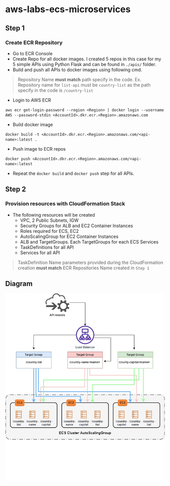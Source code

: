 ﻿# aws-labs-ecs-microservices

## Step 1
### Create ECR Repository
- Go to ECR Console
- Create Repo for all docker images. I created 5 repos in this case for my 5 simple APIs using Python Flask and can be found in `./apis/` folder.
- Build and push all APIs to docker images using following cmd.

> Repository Name **must match** path specify in the code. Ex. Repository name for `list-api` must be `country-list` as the path specify in the code is `/country-list`

  - Login to AWS ECR
  ~~~
  aws ecr get-login-password --region <Region> | docker login --username AWS --password-stdin <AccountId>.dkr.ecr.<Region>.amazonaws.com
  ~~~
  - Build docker image
  ~~~
  docker build -t <AccountId>.dkr.ecr.<Region>.amazonaws.com/<api-name>:latest .
  ~~~
  - Push image to ECR repos
  ~~~
  docker push <AccountId>.dkr.ecr.<Region>.amazonaws.com/<api-name>:latest
  ~~~
- Repeat the `docker build` and `docker push` step for all APIs.

## Step 2
### Provision resources with CloudFormation Stack
- The following resources will be created
  - VPC, 2 Public Subnets, IGW
  - Security Groups for ALB and EC2 Container Instances
  - Roles required for ECS, EC2
  - AutoScalingGroup for EC2 Container Instances
  - ALB and TargetGroups. Each TargetGroups for each ECS Services
  - TaskDefinitions for all API
  - Services for all API

> TaskDefinition Name parameters provided during the CloudFormation creation **must match** ECR Repositories Name created in `Step 1`

## Diagram
![diagram](diagram.jpg)
